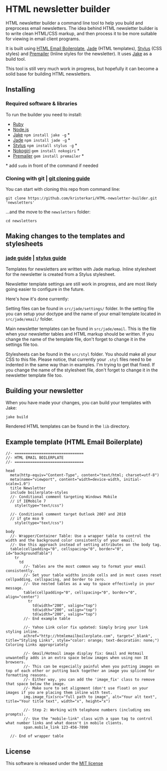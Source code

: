 # HTML newsletter builder

HTML newsletter builder a command line tool to help you build and preprocess email newsletters. The idea behind HTML newsletter builder is to write clean HTML/CSS markup, and then process it to be more suitable for viewing in email client programs.

It is built using [HTML Email Boilerplate](http://htmlemailboilerplate.com/), [Jade](http://jade-lang.com/) (HTML templates), [Stylus](http://learnboost.github.com/stylus/) (CSS styles) and [Premailer](http://premailer.dialect.ca/) (Inline styles for the newsletter). It uses [Jake](https://github.com/mde/jake) as a build tool.

This tool is still very much work in progress, but hopefully it can become a solid base for building HTML newsletters.

## Installing

### Required software & libraries

To run the builder you need to install:

* [Ruby](http://www.ruby-lang.org/en/downloads/)
* [Node.js](http://nodejs.org/#download)
* [Jake](https://github.com/mde/jake) `npm install jake -g` *
* [Jade](https://github.com/visionmedia/jade) `npm install jade -g` *
* [Stylus](https://github.com/LearnBoost/stylus) `npm install stylus -g` *
* [Nokogiri](http://nokogiri.org/) `gem install nokogiri` *
* [Premailer](https://github.com/alexdunae/premailer) `gem install premailer` *

\* add `sudo` in front of the command if needed

### Cloning with git | [git cloning guide](http://git-scm.com/book/en/Git-Basics-Getting-a-Git-Repository#Cloning-an-Existing-Repository)

You can start with cloning this repo from command line:
```
git clone https://github.com/kristerkari/HTML-newsletter-builder.git 'newsletters'
```

...and the move to the `newsletters` folder:
```
cd newsletters
```

## Making changes to the templates and stylesheets

### [jade guide](https://github.com/visionmedia/jade#syntax) | [stylus guide](http://learnboost.github.com/stylus/)

Templates for newsletters are written with Jade markup. Inline stylesheet for the newsletter is created from a Stylus stylesheet.

Newsletter template settings are still work in progress, and are most likely going easier to configure in the future. 

Here's how it's done currently:

Setting files can be found in `src/jade/settings/` folder. In the setting file you can setup your doctype and the name of your email template located in `src/jade/email/` folder.

Main newsletter templates can be found in `src/jade/email`. This is the file when your newsletter tables and HTML markup should be written. If you change the name of the template file, don't forget to change it in the settings file too.

Stylesheets can be found in the `src/styl` folder. You should make all your CSS to this file. Please notice, that currently your `.styl` files need to be indented in the same way than in examples. I'm trying to get that fixed. If you change the name of the stylesheet file, don't forget to change it in the newsletter template file too.

## Building your newsletter

When you have made your changes, you can build your templates with Jake:
```
jake build
```

Rendered HTML templates can be found in the `lib` directory.

## Example template (HTML Email Boilerplate)

```jade
//- ===============================
//- HTML EMAIL BOILERPLATE
//- ===============================

head
  meta(http-equiv="Content-Type", content="text/html; charset=utf-8")
  meta(name="viewport", content="width=device-width, initial-scale=1.0")
  title Newsletter
  include boilerplate-styles
  //- Conditional comment targeting Windows Mobile
  // if IEMobile 7
    style(type="text/css")

  //- Conditional comment target Outlook 2007 and 2010
  // if gte mso 9
    style(type="text/css")

body
  //- Wrapper/Container Table: Use a wrapper table to control the width and the background color consistently of your email.
  //- Use this approach instead of setting attributes on the body tag.
  table(cellpadding="0", cellspacing="0", border="0", id="backgroundTable")
    tr
      td
        //- Tables are the most common way to format your email consistently. 
        //- Set your table widths inside cells and in most cases reset cellpadding, cellspacing, and border to zero. 
        //- Use nested tables as a way to space effectively in your message.
        table(cellpadding="0", cellspacing="0", border="0", align="center")
          tr
            td(width="200", valign="top")
            td(width="200", valign="top")
            td(width="200", valign="top")
        //- End example table

        //- Yahoo Link color fix updated: Simply bring your link styling inline.
        a(href="http://htmlemailboilerplate.com", target="_blank", title="Styling Links", style="color: orange; text-decoration: none;") Coloring Links appropriately

        //- Gmail/Hotmail image display fix: Gmail and Hotmail unwantedly adds in an extra space below images when using non IE browsers.
        //- This can be especially painful when you putting images on top of each other or putting back together an image you spliced for formatting reasons.
        //- Either way, you can add the 'image_fix' class to remove that space below the image.
        //- Make sure to set alignment (don't use float) on your images if you are placing them inline with text.
        img.image_fix(src="full path to image", alt="Your alt text", title="Your title text", width="x", height="x")

        //- Step 2: Working with telephone numbers (including sms prompts).
        //- Use the "mobile-link" class with a span tag to control what number links and what doesn't in mobile clients.
        span.mobile_link 123-456-7890

  //- End of wrapper table
```

## License

This software is released under the [MIT license](http://www.opensource.org/licenses/MIT)